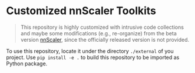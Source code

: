 # Customized nnScaler Toolkits

> This repository is highly customized with intrusive code collections and maybe some modifications (e.g., re-organize) from the beta version [nnScaler](https://github.com/microsoft/nnscaler/tree/osdi24ae), since the officially released version is not provided.

To use this repository, locate it under the directory `./external` of you project. Use `pip install -e .` to build this repository to be imported as Python package.
